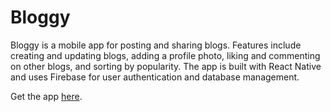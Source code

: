 # Bloggy
Bloggy is a mobile app for posting and sharing blogs. Features include creating and updating blogs, adding a profile photo, liking and commenting on other blogs, and sorting by popularity. The app is built with React Native and uses Firebase for user authentication and database management.


Get the app [here](https://github.com/ashtiv/Bloggy/releases/download/Bloggy.apk/Bloggy.apk).
